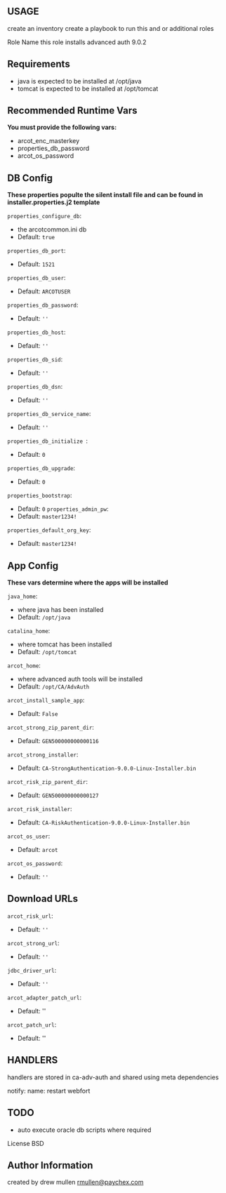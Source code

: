 USAGE
-----
create an inventory create a playbook to run this and or additional roles

Role Name
this role installs advanced auth 9.0.2

Requirements
------------
- java is expected to be installed at /opt/java
- tomcat is expected to be installed at /opt/tomcat

Recommended Runtime Vars
------------------------
**You must provide the following vars:**
- arcot_enc_masterkey
- properties_db_password
- arcot_os_password

## DB Config
**These properties populte the silent install file and can be found in installer.properties.j2 template**


`properties_configure_db`: 
- the arcotcommon.ini db 
- Default: `true`

`properties_db_port`:

- Default: `1521`

`properties_db_user`:

- Default: `ARCOTUSER`

`properties_db_password`: 
- Default: `''`

`properties_db_host`: 
- Default: `''`

`properties_db_sid`: 
- Default: `''`

`properties_db_dsn`: 
- Default: `''`

`properties_db_service_name`: 
- Default: `''`

`properties_db_initialize `:
- Default: `0`

`properties_db_upgrade`: 
- Default: `0`

`properties_bootstrap`: 
- Default: `0`
`properties_admin_pw`: 
- Default: `master1234!`

`properties_default_org_key`: 
- Default: `master1234!`

## App Config
**These vars determine where the apps will be installed**

`java_home`: 
- where java has been installed
- Default: `/opt/java`

`catalina_home`: 
- where tomcat has been installed
- Default: `/opt/tomcat`

`arcot_home`: 
- where advanced auth tools will be installed
- Default: `/opt/CA/AdvAuth`

`arcot_install_sample_app`: 
- Default: `False`

`arcot_strong_zip_parent_dir`: 
- Default: `GEN500000000000116`

`arcot_strong_installer`: 
- Default: `CA-StrongAuthentication-9.0.0-Linux-Installer.bin`

`arcot_risk_zip_parent_dir`: 
- Default: `GEN500000000000127`

`arcot_risk_installer`: 
- Default: `CA-RiskAuthentication-9.0.0-Linux-Installer.bin`

`arcot_os_user`: 
- Default: `arcot`

`arcot_os_password`: 
- Default: `''`

## Download URLs
`arcot_risk_url`: 
- Default: `''`

`arcot_strong_url`: 
- Default: `''`

`jdbc_driver_url`: 
- Default: `''`

`arcot_adapter_patch_url`:
- Default: ''

`arcot_patch_url`:
- Default: ''

HANDLERS
--------
handlers are stored in ca-adv-auth and shared using meta dependencies

notify:
name: restart webfort


TODO
----
- auto execute oracle db scripts where required

License
BSD

Author Information
------------------
created by drew mullen rmullen@paychex.com
